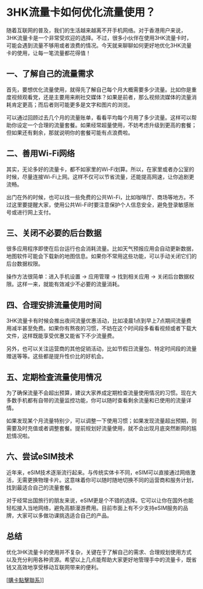 # 3HK流量卡如何优化流量使用？

随着互联网的普及，我们的生活越来越离不开手机网络。对于香港用户来说，3HK流量卡是一个非常受欢迎的选择。不过，很多小伙伴在使用3HK流量卡时，可能会遇到流量不够用或者浪费的情况。今天就来聊聊如何更好地优化3HK流量卡的使用，让每一笔流量都花得值！

## 一、了解自己的流量需求

首先，要想优化流量使用，就得先了解自己每个月大概需要多少流量。比如你是重度视频观看党，还是主要用来刷社交媒体？如果是前者，那么视频流媒体的流量消耗肯定更高；而后者则可能更多是文字和图片的浏览。

可以通过回顾过去几个月的流量账单，看看平均每个月用了多少流量。这样可以帮助你设定一个合理的流量套餐。如果经常超量使用，不妨考虑升级到更高的套餐；但如果还有剩余，那就说明你的套餐可能有点浪费啦。

## 二、善用Wi-Fi网络

其实，无论多好的流量卡，都不如家里的Wi-Fi划算。所以，在家里或者办公室的时候，尽量连接Wi-Fi上网。这样不仅可以节省流量，还能提高网速，让你追剧更流畅。

出门在外的时候，也可以找一些免费的公共Wi-Fi，比如咖啡厅、商场等地方。不过这里要提醒大家，使用公共Wi-Fi时要注意保护个人信息安全，避免登录敏感账号或进行网上支付。

## 三、关闭不必要的后台数据

很多应用程序即使在后台运行也会消耗流量。比如天气预报应用会自动更新数据，地图软件可能会下载新的地图信息。如果你不常用这些功能，可以手动关闭它们的后台数据权限。

操作方法很简单：进入手机设置 -> 应用管理 -> 找到相关应用 -> 关闭后台数据权限。这样一来，就能有效减少不必要的流量消耗。

## 四、合理安排流量使用时间

3HK流量卡有时候会推出夜间流量优惠活动，比如凌晨1点到早上7点期间流量费用减半甚至免费。如果你有熬夜的习惯，不妨在这个时间段多看看视频或者下载大文件，这样既能享受优惠又能省下不少流量费。

另外，也可以关注运营商的其他促销活动，比如节假日流量包、特定时间段的流量赠送等等。这些都是提升性价比的好机会。

## 五、定期检查流量使用情况

为了确保流量不会超出预算，建议大家养成定期检查流量使用情况的习惯。现在大多数手机都有自带的流量监控功能，你可以随时查看剩余流量和已使用的流量详情。

如果发现某个月流量特别少，可以调整一下使用习惯；如果发现流量超出预期，则需要及时充值或者调整套餐。提前规划好流量使用，就不会出现月底突然断网的尴尬情况啦。

## 六、尝试eSIM技术

近年来，eSIM技术逐渐流行起来。与传统实体卡不同，eSIM可以直接通过网络激活，无需更换物理卡片。这意味着你可以随时随地切换不同的运营商和服务计划，找到最适合自己的流量套餐。

对于经常出国旅行的朋友来说，eSIM更是个不错的选择。它可以让你在国外也能轻松接入当地网络，避免高额漫游费用。目前市面上有不少支持eSIM服务的品牌，大家可以多做功课挑选适合自己的产品。

## 总结

优化3HK流量卡的使用并不复杂，关键在于了解自己的需求、合理规划使用方式以及充分利用各种资源。希望以上几点能帮助大家更好地管理手中的流量卡，既省钱又高效地享受移动互联网带来的便利。

[[購卡點擊聯系](https://t.me/s/esim1088)]]